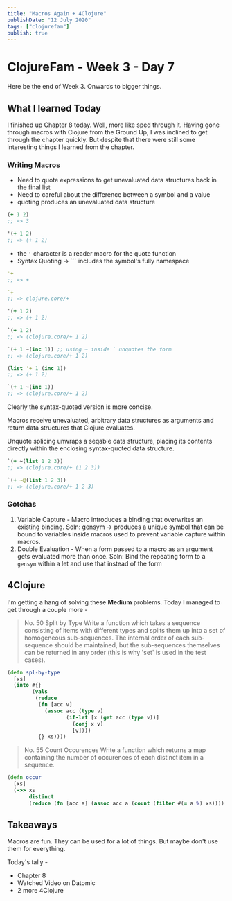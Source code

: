 ```yaml
---
title: "Macros Again + 4Clojure"
publishDate: "12 July 2020"
tags: ["clojurefam"]
publish: true
---
```


# ClojureFam - Week 3 - Day 7

Here be the end of Week 3. Onwards to bigger things.

## What I learned Today

I finished up Chapter 8 today. Well, more like sped through it. Having gone through macros with Clojure from the Ground Up, I was inclined to get through the chapter quickly. But despite that there were still some interesting things I learned from the chapter.

### Writing Macros

- Need to quote expressions to get unevaluated data structures back in the final list
- Need to careful about the difference between a symbol and a value
- quoting produces an unevaluated data structure

```clojure
(+ 1 2)
;; => 3

'(+ 1 2)
;; => (+ 1 2)
```

- the `'` character is a reader macro for the quote function
- Syntax Quoting -> `\`` includes the symbol's fully namespace

```clojure
'+
;; => +

`+
;; => clojure.core/+

'(+ 1 2)
;; => (+ 1 2)

`(+ 1 2)
;; => (clojure.core/+ 1 2)

`(+ 1 ~(inc 1)) ;; using ~ inside ` unquotes the form
;; => (clojure.core/+ 1 2)

(list '+ 1 (inc 1))
;; => (+ 1 2)

`(+ 1 ~(inc 1))
;; => (clojure.core/+ 1 2)
```

Clearly the syntax-quoted version is more concise.

Macros receive unevaluated, arbitrary data structures as arguments and return data structures that Clojure evaluates.

Unquote splicing unwraps a seqable data structure, placing its contents directly within the enclosing syntax-quoted data structure.

```clojure
`(+ ~(list 1 2 3))
;; => (clojure.core/+ (1 2 3))

`(+ ~@(list 1 2 3))
;; => (clojure.core/+ 1 2 3)
```

### Gotchas

1. Variable Capture - Macro introduces a binding that overwrites an existing binding.
   Soln: gensym -> produces a unique symbol that can be bound to variables inside macros used to prevent variable capture within macros.
2. Double Evaluation - When a form passed to a macro as an argument gets evaluated more than once.
   Soln: Bind the repeating form to a `gensym` within a let and use that instead of the form

## 4Clojure

I'm getting a hang of solving these **Medium** problems. Today I managed to get through a couple more -

> No. 50 Split by Type
> Write a function which takes a sequence consisting of items with different types and splits them up into a set of homogeneous sub-sequences. The internal order of each sub-sequence should be maintained, but the sub-sequences themselves can be returned in any order (this is why 'set' is used in the test cases).

```clojure
(defn spl-by-type
  [xs]
  (into #{}
        (vals
         (reduce
          (fn [acc v]
            (assoc acc (type v)
                   (if-let [x (get acc (type v))]
                     (conj x v)
                     [v])))
          {} xs))))
```

> No. 55 Count Occurences
> Write a function which returns a map containing the number of occurences of each distinct item in a sequence.

```clojure
(defn occur
  [xs]
  (->> xs
       distinct
       (reduce (fn [acc a] (assoc acc a (count (filter #(= a %) xs)))) {})))
```

## Takeaways

Macros are fun. They can be used for a lot of things. But maybe don't use them for everything.

Today's tally -

- Chapter 8
- Watched Video on Datomic
- 2 more 4Clojure
